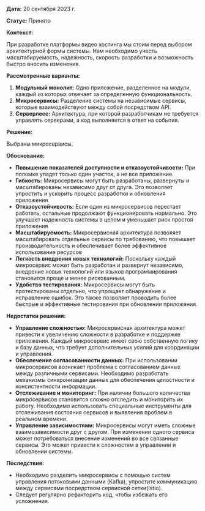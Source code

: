 **Дата:** 20 сентября 2023 г.

**Статус:** Принято

**Контекст:**

При разработке платформы видео хостинга мы стоим перед выбором архитектурной формы системы. Нам необходимо учесть масштабируемость, надежность, скорость разработки и возможность быстро вносить изменения.

**Рассмотренные варианты:**

1. **Модульный монолит:** Одно приложение, разделенное на модули, каждый из которых отвечает за определенную функциональность.
2. **Микросервисы:** Разделение системы на независимые сервисы, которые взаимодействуют между собой посредством API.
3. **Серверлесс:** Архитектура, при которой разработчикам не требуется управлять серверами, а код выполняется в ответ на события.

**Решение:**

Выбраны микросервисы.

**Обоснование:**

- **Повышение показателей доступности и отказоустойчивости:** При поломке упадет только один участок, а не все приложение.
- **Гибкость:** Микросервисы могут быть разработаны, развернуты и масштабированы независимо друг от друга. Это позволяет упростить и ускорить процесс разработки и обновления приложения
- **Отказоустойчивость:** Если один из микросервисов перестает работать, остальные продолжают функционировать нормально. Это улучшает надежность системы в целом и уменьшает риск простоя приложения
- **Масштабируемость:** Микросервисная архитектура позволяет масштабировать отдельные сервисы по требованию, что повышает производительность и обеспечивает более эффективное использование ресурсов
- **Легкость внедрения новых технологий:** Поскольку каждый микросервис может быть разработан и развернут независимо, внедрение новых технологий или языков программирования становится проще и менее рискованным.
- **Удобство тестирования:** Микросервисы могут быть протестированы отдельно, что упрощает обнаружение и исправление ошибок. Это также позволяет проводить более быстрые и эффективные тестирования при обновлении приложения.

**Недостатки решения:**

- **Управление сложностью:** Микросервисная архитектура может привести к увеличению сложности в разработке и поддержке приложения. Каждый микросервис имеет свою собственную логику и базу данных, что требует дополнительных усилий для координации и управления.
- **Обеспечение согласованности данных:** При использовании микросервисов возникает проблема с согласованием данных между различными сервисами. Необходимо разработать механизмы синхронизации данных для обеспечения целостности и консистентности информации.
- **Отслеживание и мониторинг:** При наличии большого количества микросервисов становится сложно отследить и мониторить их работу. Необходимо использовать специальные инструменты для отслеживания состояния сервисов и выявления проблем в реальном времени.
- **Управление зависимостями:** Микросервисы могут иметь сложные взаимозависимости друг с другом. При изменении одного сервиса может потребоваться внесение изменений во все связанные сервисы. Это может привести к сложностям в управлении и обновлении системы.

**Последствия:**

- Необходимо разделить микросервисы с помощью систем управления потоковыми данными (Kafka), упростите коммуникацию между сервисами посредством сервисной сетки(Istio).
- Следует регулярно рефакторить код, чтобы избежать его усложнения.